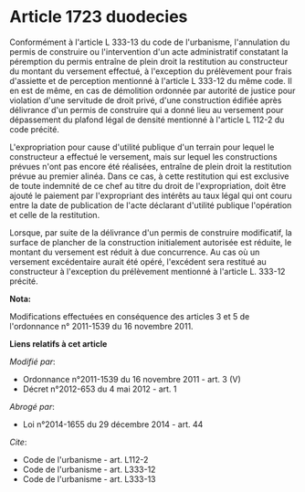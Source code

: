 # Article 1723 duodecies

Conformément à l'article L 333-13 du code de l'urbanisme, l'annulation du permis de construire ou l'intervention d'un acte
administratif constatant la péremption du permis entraîne de plein droit la restitution au constructeur du montant du
versement effectué, à l'exception du prélèvement pour frais d'assiette et de perception mentionné à l'article L 333-12 du
même code. Il en est de même, en cas de démolition ordonnée par autorité de justice pour violation d'une servitude de droit
privé, d'une construction édifiée après délivrance d'un permis de construire qui a donné lieu au versement pour dépassement
du plafond légal de densité mentionné à l'article L 112-2 du code précité. 

L'expropriation pour cause d'utilité publique d'un terrain pour lequel le constructeur a effectué le versement, mais sur
lequel les constructions prévues n'ont pas encore été réalisées, entraîne de plein droit la restitution prévue au premier
alinéa. Dans ce cas, à cette restitution qui est exclusive de toute indemnité de ce chef au titre du droit de
l'expropriation, doit être ajouté le paiement par l'expropriant des intérêts au taux légal qui ont couru entre la date de
publication de l'acte déclarant d'utilité publique l'opération et celle de la restitution. 

Lorsque, par suite de la délivrance d'un permis de construire modificatif, la surface de plancher de la construction
initialement autorisée est réduite, le montant du versement est réduit à due concurrence. Au cas où un versement excédentaire
aurait été opéré, l'excédent sera restitué au constructeur à l'exception du prélèvement mentionné à l'article L. 333-12
précité.

**Nota:**

Modifications effectuées en conséquence des articles 3 et 5 de l'ordonnance n° 2011-1539 du 16 novembre 2011.

**Liens relatifs à cet article**

_Modifié par_:

  - Ordonnance n°2011-1539 du 16 novembre 2011 - art. 3 (V)
  - Décret n°2012-653 du 4 mai 2012 - art. 1

_Abrogé par_:

  - Loi n°2014-1655 du 29 décembre 2014 - art. 44

_Cite_:

  - Code de l'urbanisme - art. L112-2
  - Code de l'urbanisme - art. L333-12
  - Code de l'urbanisme - art. L333-13
